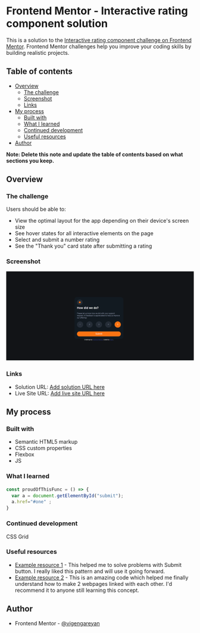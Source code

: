 # Frontend Mentor - Interactive rating component solution

This is a solution to the [Interactive rating component challenge on Frontend Mentor](https://www.frontendmentor.io/challenges/interactive-rating-component-koxpeBUmI). Frontend Mentor challenges help you improve your coding skills by building realistic projects. 

## Table of contents

- [Overview](#overview)
  - [The challenge](#the-challenge)
  - [Screenshot](#screenshot)
  - [Links](#links)
- [My process](#my-process)
  - [Built with](#built-with)
  - [What I learned](#what-i-learned)
  - [Continued development](#continued-development)
  - [Useful resources](#useful-resources)
- [Author](#author)

**Note: Delete this note and update the table of contents based on what sections you keep.**

## Overview

### The challenge

Users should be able to:

- View the optimal layout for the app depending on their device's screen size
- See hover states for all interactive elements on the page
- Select and submit a number rating
- See the "Thank you" card state after submitting a rating

### Screenshot

![](images/IRC.png)

### Links

- Solution URL: [Add solution URL here](https://github.com/vigengareyan/interactive-rating-component-1)
- Live Site URL: [Add live site URL here](https://interactive-rating-component-1.vigengareyan.repl.co/)

## My process

### Built with

- Semantic HTML5 markup
- CSS custom properties
- Flexbox
- JS


### What I learned

```js
const proudOfThisFunc = () => {
  var a = document.getElementById("submit");
  a.href="#one" ;
}
```

### Continued development

CSS Grid

### Useful resources

- [Example resource 1](https://www.codegrepper.com) - This helped me to solve problems with Submit button. I really liked this pattern and will use it going forward.
- [Example resource 2](https://jsfiddle.net/w2eox90g/#) - This is an amazing code which helped me finally understand how to make 2 webpages linked with each other. I'd recommend it to anyone still learning this concept.

## Author

- Frontend Mentor - [@vigengareyan](https://www.frontendmentor.io/profile/vigengareyan)
